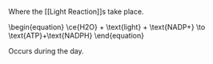Where the [[Light Reaction]]s take place. 

\begin{equation}
\ce{H2O} + \text{light} + \text{NADP+} \to \text{ATP}+\text{NADPH}
\end{equation}

Occurs during the day.
